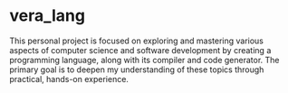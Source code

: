 # vera_lang
This personal project is focused on exploring and mastering various aspects of computer science and software development by creating a programming language, along with its compiler and code generator. The primary goal is to deepen my understanding of these topics through practical, hands-on experience.
